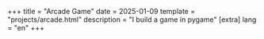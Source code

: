 +++
title = "Arcade Game"
date = 2025-01-09
template = "projects/arcade.html"
description = "I build a game in pygame"
[extra]
lang = "en"
+++
